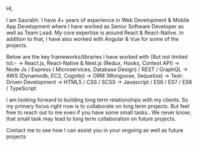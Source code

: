HI,

I am Saurabh. I have 4+ years of experience in Web Development & Mobile App Development where I have worked as Senior Software Developer as well as Team Lead. My core expertise is around React & React-Native. In addition to that, I have also worked with Angular & Vue for some of the projects.

Below are the key frameworks/libraries I have worked with (But not limited to):-
-> React.js, React-Native & Next.js (Redux, Hooks, Context API)
-> Node Js / Express ( Microservices, Database Design) / REST / GraphQL
-> AWS (Dynamodb, EC2, Cognito)
-> ORM (Mongoose, Sequelize)
-> Test-Driven Development
-> HTML5 / CSS / SCSS
-> Javascript / ES6 / ES7 / ES8 / TypeScript

I am looking forward to building long term relationships with my clients. So my primary focus right now is to collaborate on long term projects. But feel free to reach out to me even if you have some small tasks.. We never know; that small task may lead to long term collaboration on future projects.

Contact me to see how I can assist you in your ongoing as well as future projects
